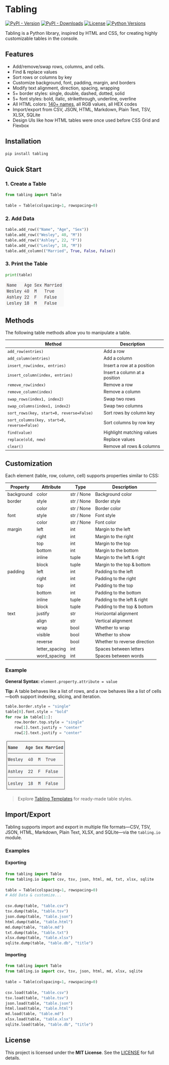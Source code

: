 # Tabling

[![PyPI - Version](https://img.shields.io/pypi/v/tabling)](https://pypi.org/project/tabling/)
[![PyPI - Downloads](https://img.shields.io/pypi/dm/tabling)](https://pypi.org/project/tabling/)
[![License](https://img.shields.io/pypi/l/tabling)](https://github.com/haripowesleyt/tabling/blob/main/LICENSE)
[![Python Versions](https://img.shields.io/pypi/pyversions/tabling)](https://pypi.org/project/tabling/)

Tabling is a Python library, inspired by HTML and CSS, for creating highly customizable tables in the console.

## Features

- Add/remove/swap rows, columns, and cells.
- Find & replace values
- Sort rows or columns by key
- Customize background, font, padding, margin, and borders
- Modify text alignment, direction, spacing, wrapping
- 5+ border styles: single, double, dashed, dotted, solid
- 5+ font styles: bold, italic, strikethrough, underline, overline
- All HTML colors: [140+ names](https://htmlcolorcodes.com/color-names/), all RGB values, all HEX codes
- Import/export from CSV, JSON, HTML, Markdown, Plain Text, TSV, XLSX, SQLite
- Design UIs like how HTML tables were once used before CSS Grid and Flexbox

## Installation

```bash
pip install tabling
```

## Quick Start

### 1. Create a Table

```python
from tabling import Table

table = Table(colspacing=1, rowspacing=0)
```

### 2. Add Data

```python
table.add_row(("Name", "Age", "Sex"))
table.add_row(("Wesley", 40, "M"))
table.add_row(("Ashley", 22, "F"))
table.add_row(("Lesley", 18, "M"))
table.add_column(("Married", True, False, False))
```

### 3. Print the Table

```python
print(table)
```

![table](https://raw.githubusercontent.com/haripowesleyt/tabling/main/assets/images/table.png)

## Methods

The following table methods allow you to manipulate a table. 

| Method                                      | Description                          |
|---------------------------------------------|--------------------------------------|
| `add_row(entries)`                          | Add a row                            |
| `add_column(entries)`                       | Add a column                         |
| `insert_row(index, entries)`                | Insert a row at a position           |
| `insert_column(index, entries)`             | Insert a column at a position        |
| `remove_row(index)`                         | Remove a row                         |
| `remove_column(index)`                      | Remove a column                      |
| `swap_rows(index1, index2)`                 | Swap two rows                        |
| `swap_columns(index1, index2)`              | Swap two columns                     |
| `sort_rows(key, start=0, reverse=False)`    | Sort rows by column key              |
| `sort_columns(key, start=0, reverse=False)` | Sort columns by row key              |
| `find(value)`                               | Highlight matching values            |
| `replace(old, new)`                         | Replace values                       |
| `clear()`                                   | Remove all rows & columns            |

## Customization

Each element (table, row, column, cell) supports properties similar to CSS:

| Property   | Attribute      | Type       | Description                  |
|------------|----------------|------------|------------------------------|
| background | color          | str / None | Background color             |
| border     | style          | str / None | Border style                 |
|            | color          | str / None | Border color                 |
| font       | style          | str / None | Font style                   |
|            | color          | str / None | Font color                   |
| margin     | left           | int        | Margin to the left           |
|            | right          | int        | Margin to the right          |
|            | top            | int        | Margin to the top            |
|            | bottom         | int        | Margin to the bottom         |
|            | inline         | tuple      | Margin to the left & right   |
|            | block          | tuple      | Margin to the top & bottom   |
| padding    | left           | int        | Padding to the left          |
|            | right          | int        | Padding to the right         |
|            | top            | int        | Padding to the top           |
|            | bottom         | int        | Padding to the bottom        |
|            | inline         | tuple      | Padding to the left & right  |
|            | block          | tuple      | Padding to the top & bottom  |
| text       | justify        | str        | Horizontal alignment         |
|            | align          | str        | Vertical alignment           |
|            | wrap           | bool       | Whether to wrap              |
|            | visible        | bool       | Whether to show              |
|            | reverse        | bool       | Whether to reverse direction |
|            | letter_spacing | int        | Spaces between letters       |
|            | word_spacing   | int        | Spaces between words         |

### Example

**General Syntax:** `element.property.attribute = value`

**Tip:** A table behaves like a list of rows, and a row behaves like a list of cells—both support indexing, slicing, and iteration.

```python
table.border.style = "single"
table[0].font.style = "bold"
for row in table[1:]:
    row.border.top.style = "single"
    row[1].text.justify = "center"
    row[2].text.justify = "center"
```

![customized-table](https://raw.githubusercontent.com/haripowesleyt/tabling/main/assets/images/customized-table.png)

> Explore [Tabling Templates](https://github.com/haripowesleyt/tabling-templates) for ready-made table styles.

## Import/Export

Tabling supports import and export in multiple file formats—CSV, TSV, JSON, HTML, Markdown, Plain Text, XLSX, and SQLite—via the `tabling.io` module.

### Examples

#### Exporting

```python
from tabling import Table
from tabling.io import csv, tsv, json, html, md, txt, xlsx, sqlite

table = Table(colspacing=1, rowspacing=0)
# Add Data & customize...

csv.dump(table, "table.csv")
tsv.dump(table, "table.tsv")
json.dump(table, "table.json")
html.dump(table, "table.html")
md.dump(table, "table.md")
txt.dump(table, "table.txt")
xlsx.dump(table, "table.xlsx")
sqlite.dump(table, "table.db", "title")
```

#### Importing

```python
from tabling import Table
from tabling.io import csv, tsv, json, html, md, xlsx, sqlite

table = Table(colspacing=1, rowspacing=0)

csv.load(table, "table.csv")
tsv.load(table, "table.tsv")
json.load(table, "table.json")
html.load(table, "table.html")
md.load(table, "table.md")
xlsx.load(table, "table.xlsx")
sqlite.load(table, "table.db", "title")
```

## License

This project is licensed under the **MIT License**. See the [LICENSE](https://github.com/haripowesleyt/tabling/blob/main/LICENSE) for full details.